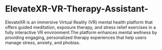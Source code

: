# ElevateXR-VR-Therapy-Assistant-
ElevateXR is an immersive Virtual Reality (VR) mental health platform that offers guided meditation, exposure therapy, and stress relief exercises in a fully interactive VR environment.The platform enhances mental wellness by providing engaging, personalized therapy experiences that help users manage stress, anxiety, and phobias.
